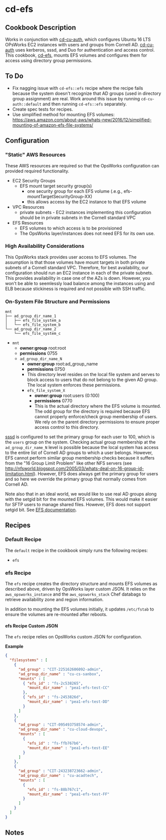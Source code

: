 # cd-efs

## Cookbook Description

Works in conjunction with [cd-cu-auth](../cd-cu-auth), which configures Ubuntu 16 LTS OPsWorks EC2 instances with users and groups from Cornell AD. [cd-cu-auth](../cd-cu-auth) uses kerberos, sssd, and Duo for authentication and access control. This cookbook, [cd-efs](../cd-efs), mounts EFS volumes and configures them for access using directory group permissions.

## To Do

* Fix nagging issue with `cd-efs::efs` recipe where the recipe fails because the system doesn't recognize that AD groups (used in directory group assignment) are real. Work around this issue by running `cd-cu-auth::default` and then running `cd-efs::efs` separately.
* Create spec tests for recipes.
* Use simplified method for mounting EFS volumes: https://aws.amazon.com/about-aws/whats-new/2016/12/simplified-mounting-of-amazon-efs-file-systems/

## Configuration

### "Static" AWS Resources

These AWS resources are required so that the OpsWorks configuration can provided required functionality.

* EC2 Security Groups
  * EFS mount target security group(s)
    * one security group for each EFS volume (.e.g., efs-mountTargetSecurityGroup-XX)
    * this allows access by the EC2 instance to that EFS volume
* VPC Resources
  * private subnets - EC2 instances implementing this configuration should be in private subnets in the Cornell standard VPC
* EFS Resources
  * EFS volumes to which access is to be provisioned
  * The OpsWorks layer/instances does not need EFS for its own use.

### High Availability Considerations

This OpsWorks stack provides user access to EFS volumes. The assumption is that those volumes have mount targets in both private subnets of a Cornell standard VPC. Therefore, for best availability, our configuration should run an EC2 instance in each of the private subnets. This provides availability in case one of the AZs is down. However, you won't be able to seemlessly load balance among the instances using and ELB because stickiness is required and not possible with SSH traffic.

### On-System File Structure and Permissions

```
mnt
├── ad_group_dir_name_1
│   ├── efs_file_system_a
│   └── efs_file_system_b
└── ad_group_dir_name_2
    └── efs_file_system_c
```

* `mnt`
  * **owner:group** root:root
  * **permissions** 0755
  * `ad_group_dir_name_N`
    * **owner:group** root:ad_group_name
    * **permissions** 0750
    * This directory level resides on the local file system and serves to block access to  users that do not belong to the given AD group. The local system enforces these permissions.
    * `efs_file_system_X`
      * **owner:group** root:users (0:100)
      * **permissions** 0770
      * This is the actual directory where the EFS volume is mounted. The odd group for the directory is required because EFS cannot properly enforce/check group membership of users. We rely on the parent directory permissions to ensure proper access control to this directory.

[sssd](../cd-cu-auth/recipes/sssd.rb) is configured to set the primary group for each user to 100, which is the `users` group on the system. Checking actual group membership at the `ad_group_dir_name_N` level is possible because the local system has access to the entire list of Cornell AD groups to which a user belongs. However, EFS cannot perform similar group membership checks because it suffers from the "16 Group Limit Problem" like other NFS servers (see http://nfsworld.blogspot.com/2005/03/whats-deal-on-16-group-id-limitation.html). However, EFS does always get the primary group for users and so here we override the primary group that normally comes from Cornell AD.

Note also that in an ideal world, we would like to use real AD groups along with the setgid bit for the mounted EFS volumes. This would make it easier for SFTP users to manage shared files. However, EFS does not support setgid bit. See [EFS documentation](http://docs.aws.amazon.com/efs/latest/ug/nfs4-unsupported-features.html).

## Recipes

### Default Recipe

The `default` recipe in the cookbook simply runs the following recipes:
* `efs`

### efs Recipe

The `efs` recipe creates the directory structure and mounts EFS volumes as described above, driven by OpsWorks layer custom JSON. It relies on the `aws_opsworks_instance` and the `aws_opsworks_stack` Chef databags to retrieve availability zone and region information.

In addition to mounting the EFS volumes initially, it updates `/etc/fstab` to ensure the volumes are re-mounted after reboots.

#### efs Recipe Custom JSON

The `efs` recipe relies on OpsWorks custom JSON for configuration.

**Example**

```JSON
{
  "filesystems" : [
    {
      "ad_group" : "CIT-225162606092-admin",
      "ad_group_dir_name" : "cu-cs-sanbox",
      "mounts" : [
        { "efs_id" : "fs-2c538265",
          "mount_dir_name" : "pea1-efs-test-CC"
        },
        { "efs_id" : "fs-2453826d",
          "mount_dir_name" : "pea1-efs-test-DD"
        }
      ]
    },
    {
      "ad_group" : "CIT-095493758574-admin",
      "ad_group_dir_name" : "cu-cloud-devops",
      "mounts" : [
        {
          "efs_id" : "fs-ffb767b6",
          "mount_dir_name" : "pea1-efs-test-EE"
        }
      ]
    },
    {
      "ad_group" : "CIT-243238723662-admin",
      "ad_group_dir_name" : "cu-acadtech",
      "mounts" : [
        {
          "efs_id" : "fs-88b767c1",
          "mount_dir_name" : "pea1-efs-test-FF"
        }
      ]
    }
  ]
}
```

## Notes


